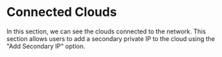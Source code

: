 # Connected Clouds

In this section, we can see the clouds connected to the network. This section allows users to add a secondary private IP to the cloud using the "Add Secondary IP" option.

<DarkModeImage
  dark-src="/images/guides/en/dark/networks/vm-connected.png"
  light-src="/images/guides/en/light/networks/vm-connected.png"
  alt="Registration image"
/>
